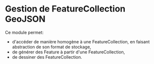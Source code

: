 # Gestion de FeatureCollection GeoJSON

Ce module permet:

  - d'accéder de manière homogène à une FeatureCollection, en faisant abstraction de son format de stockage,
  - de générer des Feature à partir d'une FeatureCollection,
  - de dessiner des FeatureCollection.
